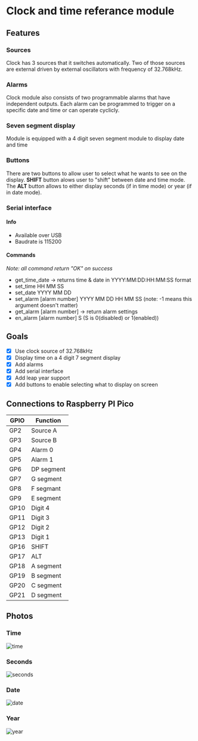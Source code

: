 # Clock and time referance module

## Features

### Sources

Clock has 3 sources that it switches automatically. Two of those sources are external driven by external oscillators with frequency of 32.768kHz.

### Alarms

Clock module also consists of two programmable alarms that have independent outputs. Each alarm can be programmed to trigger on a specific date and time or can operate cyclicly.

### Seven segment display

Module is equipped with a 4 digit seven segment module to display date and time

### Buttons

There are two buttons to allow user to select what he wants to see on the display. **SHIFT** button alows user to "shift" between date and time mode. The **ALT** button allows to either display seconds (if in time mode) or year (if in date mode).

### Serial interface

#### Info

 - Available over USB
 - Baudrate is 115200

#### Commands

*Note: all command return "OK" on success*

 - get_time_date -> returns time & date in YYYY:MM:DD:HH:MM:SS format
 - set_time HH MM SS
 - set_date YYYY MM DD
 - set_alarm [alarm number] YYYY MM DD HH MM SS (note: -1 means this argument doesn't matter)
 - get_alarm [alarm number] -> return alarm settings
 - en_alarm [alarm number] S (S is 0(disabled) or 1(enabled))

## Goals
 - [x] Use clock source of 32.768kHz
 - [x] Display time on a 4 digit 7 segment display
 - [x] Add alarms
 - [x] Add serial interface
 - [x] Add leap year support
 - [x] Add buttons to enable selecting what to display on screen

## Connections to Raspberry PI Pico

| GPIO | Function |
|------|----------|
| GP2 | Source A |
| GP3 | Source B |
| GP4 | Alarm 0 |
| GP5 | Alarm 1 |
| GP6 | DP segment |
| GP7 | G segment |
| GP8 | F segmant |
| GP9 | E segment |
| GP10 | Digit 4 |
| GP11 | Digit 3 |
| GP12 | Digit 2 |
| GP13 | Digit 1 |
| GP16 | SHIFT |
| GP17 | ALT |
| GP18 | A segment |
| GP19 | B segment |
| GP20 | C segment |
| GP21 | D segment |

## Photos

### Time

![time](photos/prototype/IMG_20220126_235642.jpg)

### Seconds

![seconds](photos/prototype/IMG_20220126_235653.jpg)

### Date

![date](photos/prototype/IMG_20220126_235651.jpg)

### Year

![year](photos/prototype/IMG_20220126_235658.jpg)